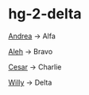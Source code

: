 # hg-2-delta

[Andrea](https://github.com/Yoshikoich/hg_2_alfa) -> Alfa 

[Aleh](https://github.com/Aleh2004/hg_2_bravo) -> Bravo

[Cesar](https://github.com/ceop0402/hg_2_charlie) -> Charlie

[Willy](https://github.com/Yoshikoich/hg_2_alfa) -> Delta
